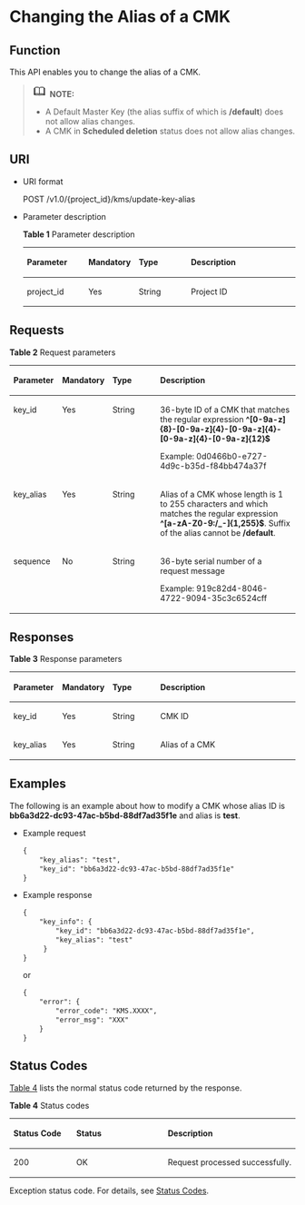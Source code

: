 # Changing the Alias of a CMK<a name="kms_02_0026"></a>

## Function<a name="en-us_topic_0112992307_section6685482991125"></a>

This API enables you to change the alias of a CMK.

>![](public_sys-resources/icon-note.gif) **NOTE:**   
>-   A Default Master Key \(the alias suffix of which is  **/default**\) does not allow alias changes.  
>-   A CMK in  **Scheduled deletion**  status does not allow alias changes.  

## URI<a name="en-us_topic_0112992307_section3191906891125"></a>

-   URI format

    POST /v1.0/\{project\_id\}/kms/update-key-alias

-   Parameter description

    **Table  1**  Parameter description

    <a name="en-us_topic_0112992307_table6116459691125"></a>
    <table><thead align="left"><tr id="en-us_topic_0112992307_row2741617991125"><th class="cellrowborder" valign="top" width="22.74%" id="mcps1.2.5.1.1"><p id="en-us_topic_0112992307_p611804291125"><a name="en-us_topic_0112992307_p611804291125"></a><a name="en-us_topic_0112992307_p611804291125"></a><strong id="en-us_topic_0112992307_b84235270619643"><a name="en-us_topic_0112992307_b84235270619643"></a><a name="en-us_topic_0112992307_b84235270619643"></a>Parameter</strong></p>
    </th>
    <th class="cellrowborder" valign="top" width="16.919999999999998%" id="mcps1.2.5.1.2"><p id="en-us_topic_0112992307_p2579942291125"><a name="en-us_topic_0112992307_p2579942291125"></a><a name="en-us_topic_0112992307_p2579942291125"></a><strong id="en-us_topic_0112992307_b84235270619645"><a name="en-us_topic_0112992307_b84235270619645"></a><a name="en-us_topic_0112992307_b84235270619645"></a>Mandatory</strong></p>
    </th>
    <th class="cellrowborder" valign="top" width="19.55%" id="mcps1.2.5.1.3"><p id="en-us_topic_0112992307_p937843891125"><a name="en-us_topic_0112992307_p937843891125"></a><a name="en-us_topic_0112992307_p937843891125"></a>Type</p>
    </th>
    <th class="cellrowborder" valign="top" width="40.79%" id="mcps1.2.5.1.4"><p id="en-us_topic_0112992307_p2145602791125"><a name="en-us_topic_0112992307_p2145602791125"></a><a name="en-us_topic_0112992307_p2145602791125"></a>Description</p>
    </th>
    </tr>
    </thead>
    <tbody><tr id="en-us_topic_0112992307_row6021661291125"><td class="cellrowborder" valign="top" width="22.74%" headers="mcps1.2.5.1.1 "><p id="en-us_topic_0112992307_p4570740291125"><a name="en-us_topic_0112992307_p4570740291125"></a><a name="en-us_topic_0112992307_p4570740291125"></a>project_id</p>
    </td>
    <td class="cellrowborder" valign="top" width="16.919999999999998%" headers="mcps1.2.5.1.2 "><p id="en-us_topic_0112992307_p1131205291125"><a name="en-us_topic_0112992307_p1131205291125"></a><a name="en-us_topic_0112992307_p1131205291125"></a>Yes</p>
    </td>
    <td class="cellrowborder" valign="top" width="19.55%" headers="mcps1.2.5.1.3 "><p id="en-us_topic_0112992307_p4386100291125"><a name="en-us_topic_0112992307_p4386100291125"></a><a name="en-us_topic_0112992307_p4386100291125"></a>String</p>
    </td>
    <td class="cellrowborder" valign="top" width="40.79%" headers="mcps1.2.5.1.4 "><p id="en-us_topic_0112992307_p6308031091125"><a name="en-us_topic_0112992307_p6308031091125"></a><a name="en-us_topic_0112992307_p6308031091125"></a>Project ID</p>
    </td>
    </tr>
    </tbody>
    </table>


## Requests<a name="en-us_topic_0112992307_section3085187891125"></a>

**Table  2**  Request parameters

<a name="en-us_topic_0112992307_table6419419691821"></a>
<table><thead align="left"><tr id="en-us_topic_0112992307_row3033405791821"><th class="cellrowborder" valign="top" width="17%" id="mcps1.2.5.1.1"><p id="en-us_topic_0112992307_p4113955391821"><a name="en-us_topic_0112992307_p4113955391821"></a><a name="en-us_topic_0112992307_p4113955391821"></a><strong id="en-us_topic_0112992307_b493609562"><a name="en-us_topic_0112992307_b493609562"></a><a name="en-us_topic_0112992307_b493609562"></a>Parameter</strong></p>
</th>
<th class="cellrowborder" valign="top" width="16%" id="mcps1.2.5.1.2"><p id="en-us_topic_0112992307_p476054391821"><a name="en-us_topic_0112992307_p476054391821"></a><a name="en-us_topic_0112992307_p476054391821"></a><strong id="en-us_topic_0112992307_b84235270619717"><a name="en-us_topic_0112992307_b84235270619717"></a><a name="en-us_topic_0112992307_b84235270619717"></a>Mandatory</strong></p>
</th>
<th class="cellrowborder" valign="top" width="17%" id="mcps1.2.5.1.3"><p id="en-us_topic_0112992307_p4396951091821"><a name="en-us_topic_0112992307_p4396951091821"></a><a name="en-us_topic_0112992307_p4396951091821"></a><strong id="en-us_topic_0112992307_b84235270619712"><a name="en-us_topic_0112992307_b84235270619712"></a><a name="en-us_topic_0112992307_b84235270619712"></a>Type</strong></p>
</th>
<th class="cellrowborder" valign="top" width="50%" id="mcps1.2.5.1.4"><p id="en-us_topic_0112992307_p5005970191821"><a name="en-us_topic_0112992307_p5005970191821"></a><a name="en-us_topic_0112992307_p5005970191821"></a>Description</p>
</th>
</tr>
</thead>
<tbody><tr id="en-us_topic_0112992307_row2830395191821"><td class="cellrowborder" valign="top" width="17%" headers="mcps1.2.5.1.1 "><p id="en-us_topic_0112992307_p3801801143225"><a name="en-us_topic_0112992307_p3801801143225"></a><a name="en-us_topic_0112992307_p3801801143225"></a>key_id</p>
</td>
<td class="cellrowborder" valign="top" width="16%" headers="mcps1.2.5.1.2 "><p id="en-us_topic_0112992307_p46233878143225"><a name="en-us_topic_0112992307_p46233878143225"></a><a name="en-us_topic_0112992307_p46233878143225"></a>Yes</p>
</td>
<td class="cellrowborder" valign="top" width="17%" headers="mcps1.2.5.1.3 "><p id="en-us_topic_0112992307_p7551153620218"><a name="en-us_topic_0112992307_p7551153620218"></a><a name="en-us_topic_0112992307_p7551153620218"></a>String</p>
</td>
<td class="cellrowborder" valign="top" width="50%" headers="mcps1.2.5.1.4 "><p id="en-us_topic_0112992307_p53956617143225"><a name="en-us_topic_0112992307_p53956617143225"></a><a name="en-us_topic_0112992307_p53956617143225"></a>36-byte ID of a CMK that matches the regular expression <span class="parmvalue" id="en-us_topic_0112992307_parmvalue80435593163333"><a name="en-us_topic_0112992307_parmvalue80435593163333"></a><a name="en-us_topic_0112992307_parmvalue80435593163333"></a><b>^[0-9a-z]{8}-[0-9a-z]{4}-[0-9a-z]{4}-[0-9a-z]{4}-[0-9a-z]{12}$</b></span></p>
<p id="en-us_topic_0112992307_p10107472143225"><a name="en-us_topic_0112992307_p10107472143225"></a><a name="en-us_topic_0112992307_p10107472143225"></a>Example: 0d0466b0-e727-4d9c-b35d-f84bb474a37f</p>
</td>
</tr>
<tr id="en-us_topic_0112992307_row601748291821"><td class="cellrowborder" valign="top" width="17%" headers="mcps1.2.5.1.1 "><p id="en-us_topic_0112992307_p13453928143217"><a name="en-us_topic_0112992307_p13453928143217"></a><a name="en-us_topic_0112992307_p13453928143217"></a>key_alias</p>
</td>
<td class="cellrowborder" valign="top" width="16%" headers="mcps1.2.5.1.2 "><p id="en-us_topic_0112992307_p23067306143217"><a name="en-us_topic_0112992307_p23067306143217"></a><a name="en-us_topic_0112992307_p23067306143217"></a>Yes</p>
</td>
<td class="cellrowborder" valign="top" width="17%" headers="mcps1.2.5.1.3 "><p id="en-us_topic_0112992307_p744193816210"><a name="en-us_topic_0112992307_p744193816210"></a><a name="en-us_topic_0112992307_p744193816210"></a>String</p>
</td>
<td class="cellrowborder" valign="top" width="50%" headers="mcps1.2.5.1.4 "><p id="en-us_topic_0112992307_p56512465143217"><a name="en-us_topic_0112992307_p56512465143217"></a><a name="en-us_topic_0112992307_p56512465143217"></a>Alias of a CMK whose length is 1 to 255 characters and which matches the regular expression <strong id="en-us_topic_0112992307_b842352706112538"><a name="en-us_topic_0112992307_b842352706112538"></a><a name="en-us_topic_0112992307_b842352706112538"></a>^[a-zA-Z0-9:/_-]{1,255}$</strong>. Suffix of the alias cannot be <strong id="en-us_topic_0112992307_b842352706112556"><a name="en-us_topic_0112992307_b842352706112556"></a><a name="en-us_topic_0112992307_b842352706112556"></a>/default</strong>.</p>
</td>
</tr>
<tr id="en-us_topic_0112992307_row315093291821"><td class="cellrowborder" valign="top" width="17%" headers="mcps1.2.5.1.1 "><p id="en-us_topic_0112992307_p5389896591821"><a name="en-us_topic_0112992307_p5389896591821"></a><a name="en-us_topic_0112992307_p5389896591821"></a>sequence</p>
</td>
<td class="cellrowborder" valign="top" width="16%" headers="mcps1.2.5.1.2 "><p id="en-us_topic_0112992307_p3451131791821"><a name="en-us_topic_0112992307_p3451131791821"></a><a name="en-us_topic_0112992307_p3451131791821"></a>No</p>
</td>
<td class="cellrowborder" valign="top" width="17%" headers="mcps1.2.5.1.3 "><p id="en-us_topic_0112992307_p4126174020210"><a name="en-us_topic_0112992307_p4126174020210"></a><a name="en-us_topic_0112992307_p4126174020210"></a>String</p>
</td>
<td class="cellrowborder" valign="top" width="50%" headers="mcps1.2.5.1.4 "><p id="en-us_topic_0112992307_p13154914142714"><a name="en-us_topic_0112992307_p13154914142714"></a><a name="en-us_topic_0112992307_p13154914142714"></a>36-byte serial number of a request message</p>
<p id="en-us_topic_0112992307_p4395331691821"><a name="en-us_topic_0112992307_p4395331691821"></a><a name="en-us_topic_0112992307_p4395331691821"></a>Example: 919c82d4-8046-4722-9094-35c3c6524cff</p>
</td>
</tr>
</tbody>
</table>

## Responses<a name="en-us_topic_0112992307_section955024991125"></a>

**Table  3**  Response parameters

<a name="en-us_topic_0112992307_table4661953591125"></a>
<table><thead align="left"><tr id="en-us_topic_0112992307_row5741486791125"><th class="cellrowborder" valign="top" width="17%" id="mcps1.2.5.1.1"><p id="en-us_topic_0112992307_p2009266891125"><a name="en-us_topic_0112992307_p2009266891125"></a><a name="en-us_topic_0112992307_p2009266891125"></a><strong id="en-us_topic_0112992307_b84235270619742"><a name="en-us_topic_0112992307_b84235270619742"></a><a name="en-us_topic_0112992307_b84235270619742"></a>Parameter</strong></p>
</th>
<th class="cellrowborder" valign="top" width="16%" id="mcps1.2.5.1.2"><p id="en-us_topic_0112992307_p2618658291125"><a name="en-us_topic_0112992307_p2618658291125"></a><a name="en-us_topic_0112992307_p2618658291125"></a><strong id="en-us_topic_0112992307_b84235270619748"><a name="en-us_topic_0112992307_b84235270619748"></a><a name="en-us_topic_0112992307_b84235270619748"></a>Mandatory</strong></p>
</th>
<th class="cellrowborder" valign="top" width="17%" id="mcps1.2.5.1.3"><p id="en-us_topic_0112992307_p1689338191125"><a name="en-us_topic_0112992307_p1689338191125"></a><a name="en-us_topic_0112992307_p1689338191125"></a><strong id="en-us_topic_0112992307_b84235270619745"><a name="en-us_topic_0112992307_b84235270619745"></a><a name="en-us_topic_0112992307_b84235270619745"></a>Type</strong></p>
</th>
<th class="cellrowborder" valign="top" width="50%" id="mcps1.2.5.1.4"><p id="en-us_topic_0112992307_p4073839291125"><a name="en-us_topic_0112992307_p4073839291125"></a><a name="en-us_topic_0112992307_p4073839291125"></a>Description</p>
</th>
</tr>
</thead>
<tbody><tr id="en-us_topic_0112992307_row1147544291125"><td class="cellrowborder" valign="top" width="17%" headers="mcps1.2.5.1.1 "><p id="en-us_topic_0112992307_p708028792054"><a name="en-us_topic_0112992307_p708028792054"></a><a name="en-us_topic_0112992307_p708028792054"></a>key_id</p>
</td>
<td class="cellrowborder" valign="top" width="16%" headers="mcps1.2.5.1.2 "><p id="en-us_topic_0112992307_p1443169492054"><a name="en-us_topic_0112992307_p1443169492054"></a><a name="en-us_topic_0112992307_p1443169492054"></a>Yes</p>
</td>
<td class="cellrowborder" valign="top" width="17%" headers="mcps1.2.5.1.3 "><p id="en-us_topic_0112992307_p46508422023"><a name="en-us_topic_0112992307_p46508422023"></a><a name="en-us_topic_0112992307_p46508422023"></a>String</p>
</td>
<td class="cellrowborder" valign="top" width="50%" headers="mcps1.2.5.1.4 "><p id="en-us_topic_0112992307_p2811658392054"><a name="en-us_topic_0112992307_p2811658392054"></a><a name="en-us_topic_0112992307_p2811658392054"></a>CMK ID</p>
</td>
</tr>
<tr id="en-us_topic_0112992307_row5657868491125"><td class="cellrowborder" valign="top" width="17%" headers="mcps1.2.5.1.1 "><p id="en-us_topic_0112992307_p2878556892054"><a name="en-us_topic_0112992307_p2878556892054"></a><a name="en-us_topic_0112992307_p2878556892054"></a>key_alias</p>
</td>
<td class="cellrowborder" valign="top" width="16%" headers="mcps1.2.5.1.2 "><p id="en-us_topic_0112992307_p1776938992054"><a name="en-us_topic_0112992307_p1776938992054"></a><a name="en-us_topic_0112992307_p1776938992054"></a>Yes</p>
</td>
<td class="cellrowborder" valign="top" width="17%" headers="mcps1.2.5.1.3 "><p id="en-us_topic_0112992307_p488214441922"><a name="en-us_topic_0112992307_p488214441922"></a><a name="en-us_topic_0112992307_p488214441922"></a>String</p>
</td>
<td class="cellrowborder" valign="top" width="50%" headers="mcps1.2.5.1.4 "><p id="en-us_topic_0112992307_p3003444392054"><a name="en-us_topic_0112992307_p3003444392054"></a><a name="en-us_topic_0112992307_p3003444392054"></a>Alias of a CMK</p>
</td>
</tr>
</tbody>
</table>

## Examples<a name="en-us_topic_0112992307_section32834116430"></a>

The following is an example about how to modify a CMK whose alias ID is  **bb6a3d22-dc93-47ac-b5bd-88df7ad35f1e**  and alias is  **test**.

-   Example request

    ```
    {
        "key_alias": "test",      
        "key_id": "bb6a3d22-dc93-47ac-b5bd-88df7ad35f1e"
    }
    ```

-   Example response

    ```
    {
        "key_info": {           
            "key_id": "bb6a3d22-dc93-47ac-b5bd-88df7ad35f1e",
            "key_alias": "test"
         }
    }
    ```

    or

    ```
    {
        "error": {
            "error_code": "KMS.XXXX",
            "error_msg": "XXX"
        }
    }
    ```


## Status Codes<a name="en-us_topic_0112992307_section3454223421"></a>

[Table 4](#en-us_topic_0112992307_en-us_topic_0112992294_en-us_topic_0079615001_table20596071)  lists the normal status code returned by the response.

**Table  4**  Status codes

<a name="en-us_topic_0112992307_en-us_topic_0112992294_en-us_topic_0079615001_table20596071"></a>
<table><thead align="left"><tr id="en-us_topic_0112992307_en-us_topic_0112992294_en-us_topic_0079615001_row9746163"><th class="cellrowborder" valign="top" width="22%" id="mcps1.2.4.1.1"><p id="en-us_topic_0112992307_en-us_topic_0112992294_p57545694203043"><a name="en-us_topic_0112992307_en-us_topic_0112992294_p57545694203043"></a><a name="en-us_topic_0112992307_en-us_topic_0112992294_p57545694203043"></a>Status Code</p>
</th>
<th class="cellrowborder" valign="top" width="32%" id="mcps1.2.4.1.2"><p id="en-us_topic_0112992307_en-us_topic_0112992294_p4531342288"><a name="en-us_topic_0112992307_en-us_topic_0112992294_p4531342288"></a><a name="en-us_topic_0112992307_en-us_topic_0112992294_p4531342288"></a>Status</p>
</th>
<th class="cellrowborder" valign="top" width="46%" id="mcps1.2.4.1.3"><p id="en-us_topic_0112992307_en-us_topic_0112992294_p30689603203043"><a name="en-us_topic_0112992307_en-us_topic_0112992294_p30689603203043"></a><a name="en-us_topic_0112992307_en-us_topic_0112992294_p30689603203043"></a>Description</p>
</th>
</tr>
</thead>
<tbody><tr id="en-us_topic_0112992307_en-us_topic_0112992294_en-us_topic_0079615001_row48621261"><td class="cellrowborder" valign="top" width="22%" headers="mcps1.2.4.1.1 "><p id="en-us_topic_0112992307_en-us_topic_0112992294_en-us_topic_0079615001_p46008046"><a name="en-us_topic_0112992307_en-us_topic_0112992294_en-us_topic_0079615001_p46008046"></a><a name="en-us_topic_0112992307_en-us_topic_0112992294_en-us_topic_0079615001_p46008046"></a>200</p>
</td>
<td class="cellrowborder" valign="top" width="32%" headers="mcps1.2.4.1.2 "><p id="en-us_topic_0112992307_en-us_topic_0112992294_p7538425819"><a name="en-us_topic_0112992307_en-us_topic_0112992294_p7538425819"></a><a name="en-us_topic_0112992307_en-us_topic_0112992294_p7538425819"></a>OK</p>
</td>
<td class="cellrowborder" valign="top" width="46%" headers="mcps1.2.4.1.3 "><p id="en-us_topic_0112992307_en-us_topic_0112992294_p1885682315512"><a name="en-us_topic_0112992307_en-us_topic_0112992294_p1885682315512"></a><a name="en-us_topic_0112992307_en-us_topic_0112992294_p1885682315512"></a>Request processed successfully.</p>
</td>
</tr>
</tbody>
</table>

Exception status code. For details, see  [Status Codes](status-codes.md#kms_02_0301).

